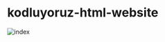 # kodluyoruz-html-website
![index](https://user-images.githubusercontent.com/94052771/146342127-e2bacf9e-c4c4-478f-942e-b2aeaaad5fef.png)
